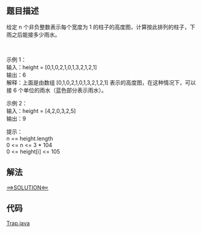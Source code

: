 ## 题目描述

给定 n 个非负整数表示每个宽度为 1 的柱子的高度图，计算按此排列的柱子，下雨之后能接多少雨水。

 

示例 1：
<br>输入：height = [0,1,0,2,1,0,1,3,2,1,2,1]
<br>输出：6
<br>解释：上面是由数组 [0,1,0,2,1,0,1,3,2,1,2,1] 表示的高度图，在这种情况下，可以接 6 个单位的雨水（蓝色部分表示雨水）。

示例 2：
<br>输入：height = [4,2,0,3,2,5]
<br>输出：9

提示：
<br>n == height.length
<br>0 <= n <= 3 * 104
<br>0 <= height[i] <= 105

## 解法

[==>SOLUTION<==](https://leetcode-cn.com/problems/trapping-rain-water/solution/jie-yu-shui-by-leetcode-solution-tuvc/)

## 代码

[Trap.java](https://github.com/Marshal7cc/leetcode-java/blob/master/src/dp/Trap.java)


